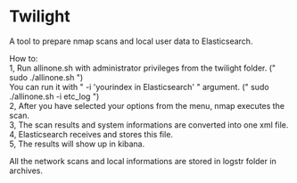 # Twilight

A tool to prepare nmap scans and local user data to Elasticsearch.  
  
  
How to:  
  1, Run allinone.sh with administrator privileges from the twilight folder.      (" sudo ./allinone.sh ")  
     You can run it with " -i 'yourindex in Elasticsearch' " argument.            (" sudo ./allinone.sh -i etc_log ")  
  2, After you have selected your options from the menu, nmap executes the scan.  
  3, The scan results and system informations are converted into one xml file.  
  4, Elasticsearch receives and stores this file.  
  5, The results will show up in kibana.  
    
All the network scans and local informations are stored in logstr folder in archives.  
